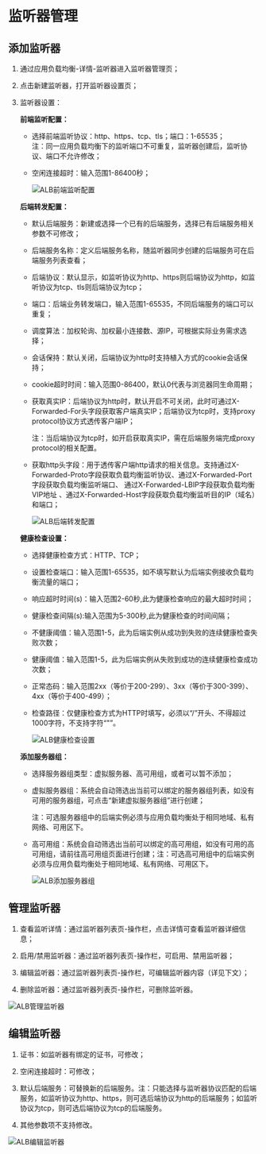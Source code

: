 # 监听器管理

## 添加监听器

1. 通过应用负载均衡-详情-监听器进入监听器管理页；

2. 点击新建监听器，打开监听器设置页；

3. 监听器设置：
	
	**前端监听配置：**
	
	- 选择前端监听协议：http、https、tcp、tls；端口：1-65535；	
		注：同一应用负载均衡下的监听端口不可重复，监听器创建后，监听协议、端口不允许修改；	
	- 空闲连接超时：输入范围1-86400秒；

		![ALB前端监听配置](../../../../image/Networking/ALB/ALB-022.png)

	**后端转发配置：**

	- 默认后端服务：新建或选择一个已有的后端服务，选择已有后端服务相关参数不可修改；
	
	- 后端服务名称：定义后端服务名称，随监听器同步创建的后端服务可在后端服务列表查看；	
	
	- 后端协议：默认显示，如监听协议为http、https则后端协议为http，如监听协议为tcp、tls则后端协议为tcp；
	
	- 端口：后端业务转发端口，输入范围1-65535，不同后端服务的端口可以重复；
	
	- 调度算法：加权轮询、加权最小连接数、源IP，可根据实际业务需求选择；
	
	- 会话保持：默认关闭，后端协议为http时支持植入方式的cookie会话保持；	
	
	- cookie超时时间：输入范围0-86400，默认0代表与浏览器同生命周期；	
	
	- 获取真实IP：后端协议为http时，默认开启不可关闭，此时可通过X-Forwarded-For头字段获取客户端真实IP；后端协议为tcp时，支持proxy protocol协议方式透传客户端IP；
	
		注：当后端协议为tcp时，如开启获取真实IP，需在后端服务端完成proxy protocol的相关配置。
		
	- 获取http头字段：用于透传客户端http请求的相关信息。支持通过X-Forwarded-Proto字段获取负载均衡监听协议、通过X-Forwarded-Port字段获取负载均衡监听端口、 通过X-Forwarded-LBIP字段获取负载均衡VIP地址 、通过X-Forwarded-Host字段获取负载均衡监听目的IP（域名）和端口；

		![ALB后端转发配置](../../../../image/Networking/ALB/ALB-023.png)	

	**健康检查设置：**

	- 选择健康检查方式：HTTP、TCP；
	
	- 设置检查端口：输入范围1-65535，如不填写默认为后端实例接收负载均衡流量的端口；
	
	- 响应超时时间(s)：输入范围2-60秒,此为健康检查响应的最大超时时间；
	
	- 健康检查间隔(s):输入范围为5-300秒,此为健康检查的时间间隔；
	
	- 不健康阈值：输入范围1-5，此为后端实例从成功到失败的连续健康检查失败次数；
	
	- 健康阈值：输入范围1-5，此为后端实例从失败到成功的连续健康检查成功次数；
	
	- 正常态码：输入范围2xx（等价于200-299）、3xx（等价于300-399）、4xx（等价于400-499）；
	
	- 检查路径：仅健康检查方式为HTTP时填写，必须以“/”开头、不得超过1000字符，不支持字符“"”。

		![ALB健康检查设置](../../../../image/Networking/ALB/ALB-024.png)

	**添加服务器组：**

	- 选择服务器组类型：虚拟服务器、高可用组，或者可以暂不添加；
	
	- 虚拟服务器组：系统会自动筛选出当前可以绑定的服务器组列表，如没有可用的服务器组，可点击“新建虚拟服务器组”进行创建；	
	
		注：可选服务器组中的后端实例必须与应用负载均衡处于相同地域、私有网络、可用区下。

	- 高可用组：系统会自动筛选出当前可以绑定的高可用组，如没有可用的高可用组，请前往高可用组页面进行创建；注：可选高可用组中的后端实例必须与应用负载均衡处于相同地域、私有网络、可用区下。

		![ALB添加服务器组](../../../../image/Networking/ALB/ALB-025.png)


## 管理监听器

1. 查看监听详情：通过监听器列表页-操作栏，点击详情可查看监听器详细信息；

2. 启用/禁用监听器：通过监听器列表页-操作栏，可启用、禁用监听器；

3. 编辑监听器：通过监听器列表页-操作栏，可编辑监听器内容（详见下文）；

4. 删除监听器：通过监听器列表页-操作栏，可删除监听器。

![ALB管理监听器](../../../../image/Networking/ALB/ALB-026.png)
	
## 编辑监听器

1. 证书：如监听器有绑定的证书，可修改；

2. 空闲连接超时：可修改；

3. 默认后端服务：可替换新的后端服务。注：只能选择与监听器协议匹配的后端服务，如监听协议为http、https，则可选后端协议为http的后端服务；如监听协议为tcp，则可选后端协议为tcp的后端服务。

4. 其他参数项不支持修改。

![ALB编辑监听器](../../../../image/Networking/ALB/ALB-027.png)
	


